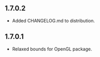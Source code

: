 1.7.0.2
--------
* Added CHANGELOG.md to distribution.

1.7.0.1
--------
* Relaxed bounds for OpenGL package.
